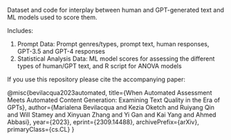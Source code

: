 Dataset and code for interplay between human and GPT-generated text and ML models used to score them.

Includes:

1) Prompt Data: Prompt genres/types, prompt text, human responses, GPT-3.5 and GPT-4 responses
2) Statistical Analysis Data: ML model scores for assessing the different types of human/GPT text, and R script for ANOVA models 

If you use this repository please cite the accompanying paper:

@misc{bevilacqua2023automated,
      title={When Automated Assessment Meets Automated Content Generation: Examining Text Quality in the Era of GPTs}, 
      author={Marialena Bevilacqua and Kezia Oketch and Ruiyang Qin and Will Stamey and Xinyuan Zhang and Yi Gan and Kai Yang and Ahmed Abbasi},
      year={2023},
      eprint={2309.14488},
      archivePrefix={arXiv},
      primaryClass={cs.CL}
}
